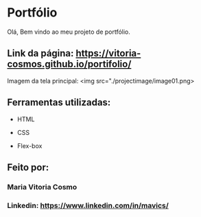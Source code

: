 # Portfólio 
Olá, Bem vindo ao meu projeto de portfólio.

## Link da página:  https://vitoria-cosmos.github.io/portifolio/

Imagem da tela principal: 
<img src="./projectimage/image01.png>

## Ferramentas utilizadas:

* HTML

* CSS

* Flex-box

## Feito por:

### Maria Vitoria Cosmo

### Linkedin: https://www.linkedin.com/in/mavics/

